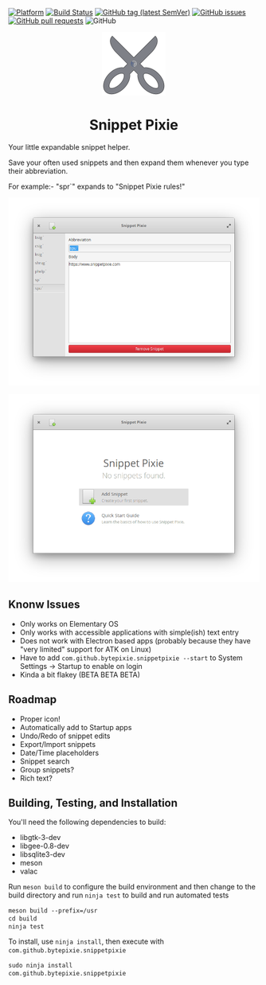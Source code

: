 [![Platform](https://img.shields.io/badge/platform-elementary-64BAFF.svg?logo=elementary&style=flat&logoColor=white)](https://appcenter.elementary.io/com.github.bytepixie.snippetpixie) [![Build Status](https://travis-ci.com/bytepixie/snippetpixie.svg?branch=master)](https://travis-ci.com/bytepixie/snippetpixie) [![GitHub tag (latest SemVer)](https://img.shields.io/github/tag/bytepixie/snippetpixie.svg)](https://github.com/bytepixie/snippetpixie/releases) [![GitHub issues](https://img.shields.io/github/issues/bytepixie/snippetpixie.svg)](https://github.com/bytepixie/snippetpixie/issues) [![GitHub pull requests](https://img.shields.io/github/issues-pr/bytepixie/snippetpixie.svg)](https://github.com/bytepixie/snippetpixie/pulls) ![GitHub](https://img.shields.io/github/license/bytepixie/snippetpixie.svg)


<p align="center">
  <img src="data/icons/128/com.github.bytepixie.snippetpixie.svg" alt="Icon" width="128" height="128" />
</p>
<h1 align="center">Snippet Pixie</h1>
<p align="center">
    <a href="https://appcenter.elementary.io/com.github.bytepixie.snippetpixie><img src="https://appcenter.elementary.io/badge.svg?new" alt="Get it on AppCenter" /></a>
</p>

Your little expandable snippet helper.

Save your often used snippets and then expand them whenever you type their abbreviation.

For example:- "spr`" expands to "Snippet Pixie rules!"

![Snippet Pixie Edit Screen](data/screenshot.png?raw=true)

![Snippet Pixie Welcome Screen](data/screenshot-2.png?raw=true)

## Knonw Issues

* Only works on Elementary OS
* Only works with accessible applications with simple(ish) text entry
* Does not work with Electron based apps (probably because they have "very limited" support for ATK on Linux)
* Have to add `com.github.bytepixie.snippetpixie --start` to System Settings -> Startup to enable on login
* Kinda a bit flakey (BETA BETA BETA)

## Roadmap

* Proper icon!
* Automatically add to Startup apps
* Undo/Redo of snippet edits
* Export/Import snippets
* Date/Time placeholders
* Snippet search
* Group snippets?
* Rich text?

## Building, Testing, and Installation

You'll need the following dependencies to build:
* libgtk-3-dev
* libgee-0.8-dev
* libsqlite3-dev
* meson
* valac

Run `meson build` to configure the build environment and then change to the build directory and run `ninja test` to build and run automated tests

    meson build --prefix=/usr 
    cd build
    ninja test

To install, use `ninja install`, then execute with `com.github.bytepixie.snippetpixie`

    sudo ninja install
    com.github.bytepixie.snippetpixie
